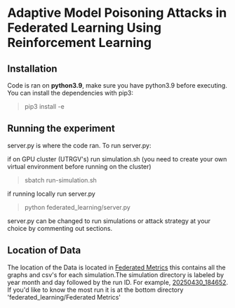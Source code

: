 # Adaptive Model Poisoning Attacks in Federated Learning Using Reinforcement Learning
## Installation
Code is ran on **python3.9**, make sure you have python3.9 before executing. You can install the dependencies with pip3:
>pip3 install -e
## Running the experiment
server.py is where the code ran. To run server.py:

if on GPU cluster (UTRGV's) run simulation.sh 
(you need to create your own virtual environment before running on the cluster)
> sbatch run-simulation.sh
>
if running locally run server.py
> python federated_learning/server.py

server.py can be changed to run simulations or attack strategy at your choice by commenting out sections.

## Location of Data
The location of the Data is located in [Federated Metrics](federated_learning/Federated%20Metrics) this contains all the graphs and
csv's for each simulation.The simulation directory is labeled by year month and day followed by the run ID. For example,
[20250430_184652](federated_learning/Federated%20Metrics/20250430_184652). If you'd like to know
the most run it is at the bottom directory 'federated_learning/Federated Metrics'